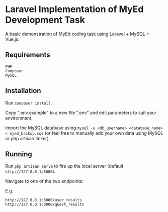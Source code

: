 # Laravel Implementation of MyEd Development Task

A basic demonstration of MyEd coding task using Laravel + MySQL + Vue.js.

## Requirements
```
PHP
Composer
MySQL
```

## Installation

Run `composer install`.

Copy ".env.example" to a new file ".env" and edit parameters to suit your environment.

Import the MySQL database using `mysql -u <db_username> <database_name> < myed_backup.sql`
(or feel free to manually add your own data using MySQL or php artisan tinker). 

## Running

Run `php artisan serve` to fire up the local server (default `http://127.0.0.1:8000`).

Navigate to one of the two endpoints:

E.g. 
```
http://127.0.0.1:8000/user_results
http://127.0.0.1:8000/quest_results
```

